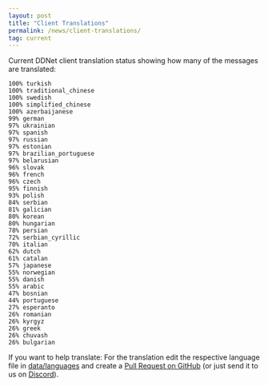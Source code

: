 ```yaml
---
layout: post
title: "Client Translations"
permalink: /news/client-translations/
tag: current
---
```


Current DDNet client translation status showing how many of the messages are translated:

```
100% turkish
100% traditional_chinese
100% swedish
100% simplified_chinese
100% azerbaijanese
99% german
97% ukrainian
97% spanish
97% russian
97% estonian
97% brazilian_portuguese
97% belarusian
96% slovak
96% french
96% czech
95% finnish
93% polish
84% serbian
81% galician
80% korean
80% hungarian
78% persian
72% serbian_cyrillic
70% italian
62% dutch
61% catalan
57% japanese
55% norwegian
55% danish
55% arabic
47% bosnian
44% portuguese
27% esperanto
26% romanian
26% kyrgyz
26% greek
26% chuvash
26% bulgarian
```

If you want to help translate: For the translation edit the respective language file in [data/languages](https://github.com/ddnet/ddnet/tree/master/data/languages) and create a [Pull Request on GitHub](https://github.com/ddnet/ddnet/) (or just send it to us on [Discord](/discord/)).
